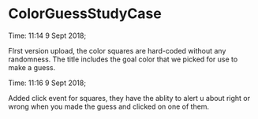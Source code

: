 # ColorGuessStudyCase


Time: 11:14 9 Sept 2018;

FIrst version upload, the color squares are hard-coded without any randomness. The title includes the goal color that we picked for use to make a guess.


Time: 11:16 9 Sept 2018;

Added click event for squares, they have the ablity to alert u about right or wrong when you made the guess and clicked on one of them.